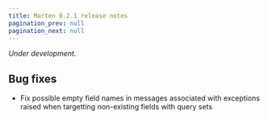 ```yaml
---
title: Marten 0.2.1 release notes
pagination_prev: null
pagination_next: null
---
```


_Under development._

## Bug fixes

* Fix possible empty field names in messages associated with exceptions raised when targetting non-existing fields with query sets
